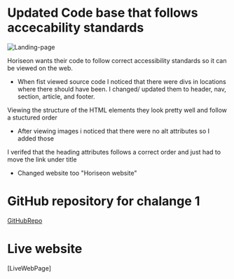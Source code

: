 # Updated Code base that follows accecability standards
![Landing-page](https://user-images.githubusercontent.com/128023854/227801284-0e83e055-a793-4a63-b3f7-3596276749d4.png)

Horiseon wants their code to follow correct accessibility standards so it can be viewed on the web.

* When fist viewed source code I noticed that there were divs in locations where there should have been. I changed/ updated them to header, nav, section, article, and footer.

 Viewing the structure of the HTML elements they look pretty well and follow a stuctured order 

* After viewing images i noticed that there were no alt attributes so I added those

I verifed that the heading attributes follows a correct order and just had to move the link under title

* Changed website too "Horiseon website"

# GitHub repository for chalange 1
[GitHubRepo](https://github.com/rdiego56/Landing-page-project)

# Live website 
[LiveWebPage] 

